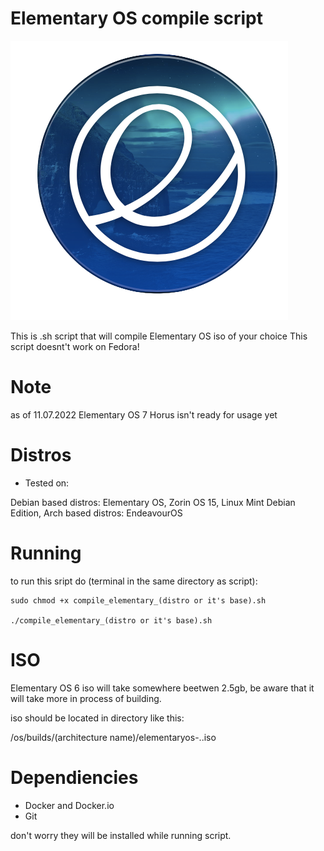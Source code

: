 # Elementary OS compile script
![Elementary OS 6 Logo](https://github.com/HackZy01/Elementary-OS-compile-script/blob/main/images/eOS_6.1_logo.png)

This is .sh script that will compile Elementary OS iso of your choice
This script doesnt't work on Fedora! 

# Note
as of 11.07.2022 Elementary OS 7 Horus isn't ready for usage yet

# Distros
- Tested on:

Debian based distros: Elementary OS, Zorin OS 15, Linux Mint Debian Edition,
Arch based distros: EndeavourOS

# Running
to run this sript do (terminal in the same directory as script):

```
sudo chmod +x compile_elementary_(distro or it's base).sh

./compile_elementary_(distro or it's base).sh
```


# ISO
Elementary OS 6 iso will take somewhere beetwen 2.5gb, be aware that it will take more in process of building.

iso should be located in directory like this:

/os/builds/(architecture name)/elementaryos-<version>.<date>.iso
    
# Dependiencies

- Docker and Docker.io
- Git

don't worry they will be installed while running script.
